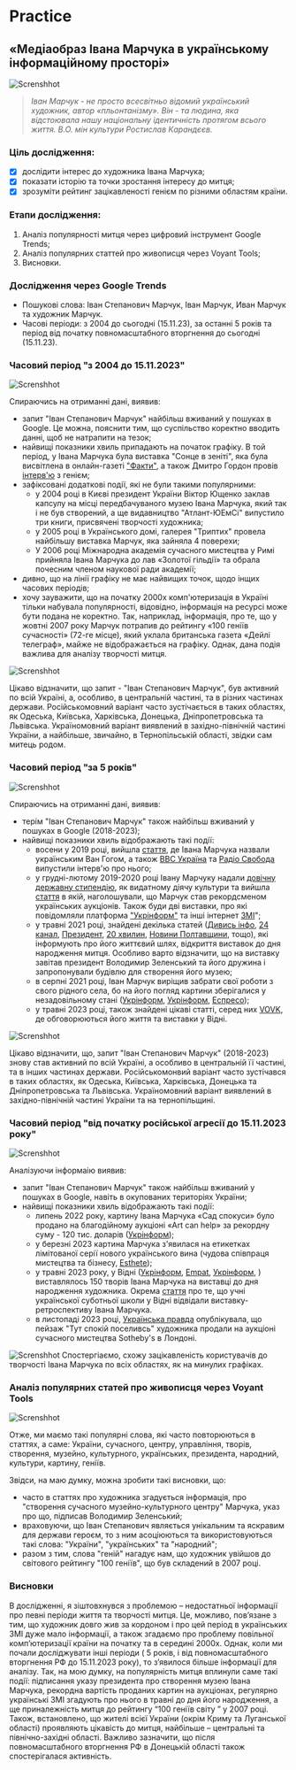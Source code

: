 # Practice

## «Медіаобраз Івана Марчука в українському інформаційному просторі»

![Screnshhot](https://github.com/DmytroStruk1/Practice/blob/main/%D0%86%D0%B2%D0%B0%D0%BD%20%D0%9C%D0%B0%D1%80%D1%87%D1%83%D0%BA%20%D1%84%D0%BE%D1%82%D0%BE.jpg)

>_Іван Марчук - не просто всесвітньо відомий український художник, автор «пльонтанізму». Він - та людина, яка відстоювала нашу національну ідентичність протягом всього життя. В.О. мін культури Ростислав Карандєєв._

### Ціль дослідження:
- [X] дослідити інтерес до художника Івана Марчука;
- [X] показати історію та точки зростання інтересу до митця;
- [X] зрозуміти рейтинг зацікавленості генієм по різними областям країни. 

### Етапи дослідження:
1. Аналіз популярності митця через цифровий інструмент Google Trends;
2. Аналіз популярних статтей про живописця через Voyant Tools;
3. Висновки.

### Дослідження через Google Trends
- Пошукові слова: Іван Степанович Марчук, Іван Марчук, Иван Марчук та художник Марчук.
- Часові періоди: з 2004 до сьогодні (15.11.23), за останні 5 років та період від початку повномасштабного вторгнення до сьогодні (15.11.23).

### Часовий період "з 2004 до 15.11.2023"   
![Screnshhot](https://github.com/DmytroStruk1/Practice/blob/main/%D0%97%202004%20%D1%80%D0%BE%D0%BA%D1%83%20%D0%B4%D0%BE....png)

Спираючись на отриманні дані, виявив:
- запит "Іван Степанович Марчук" найбільш вживаний у пошуках в Google. Це можна, пояснити тим, що суспільство коректно вводить данні, щоб не натрапити на тезок;
- найвищі показники хвиль припадають на початок графіку. В той період, у Івана Марчука була виставка "Сонце в зеніті", яка була висвітлена в онлайн-газеті ["Факти"](https://fakty.ua/ru/67421-ivan-marchuk-quot-hochu-sbezhat-iz-kieva-quot), а також Дмитро Гордон провів [інтерв'ю](https://www.youtube.com/watch?v=Bm8SwmnDyDs) з генієм;
- зафіксовані додаткові події, які не були такими популярними:  
  + у 2004 році в Києві президент України Віктор Ющенко заклав капсулу на місці передбачуваного музею Івана Марчука, який так і не був створений, а ще видавництво "Атлант-ЮЕмСі" випустило три книги, присвячені творчості художника;
  + у 2005 році в Українського домі, галерея "Триптих" провела найбільшу виставка Марчук, яка зайняла 4 поверехи;
  + У 2006 році Міжнародна академія сучасного мистецтва у Римі прийняла Івана Марчука до лав «Золотої гільдії» та обрала почесним членом наукової ради академії;
- дивно, що на лінії графіку не має найвищих точок, щодо інщих часових періодів;
- хочу зауважити, що на початку 2000х комп'ютеризація в Україні тільки набувала популярності, відовідно, інформація на ресурсі може бути подана не коректно. Так, наприклад, інформація, про те, що у жовтні 2007 року Марчук потрапив до рейтингу «100 геніїв сучасності» (72-ге місце), який уклала британська газета «Дейлі телеграф», майже не відображається на графіку. Однак, дана подія важлива для аналізу творчості митця.

![Screnshhot](https://github.com/DmytroStruk1/Practice/blob/main/%D0%9C%D0%B0%D1%80%D1%87%D1%83%D0%BA%20%D0%B7%202004%20%D0%B4%D0%BE%20%D1%81%D1%8C%D0%BE%D0%B3%D0%BE%D0%B4%D0%BD%D1%96.png)

Цікаво відзначити, що запит - "Іван Степанович Марчук", був активний по всій Україні, а, особливо, в центральній частині, та в різних частинах держави. 
Російськомовний варіант часто зустічається в таких областях, як Одеська, Київська, Харківська, Донецька, Дніпропетровська та Львівська. 
Україномовний варіант виявлений в західно-північній частині України, а найбільше, звичайно, в Тернопільській області, звідки сам митець родом. 

### Часовий період "за 5 років"   
![Screnshhot](https://github.com/DmytroStruk1/Practice/blob/main/%D0%9C%D0%B0%D1%80%D1%87%D1%83%D0%BA%20%D0%BE%D1%81%D1%82%D0%B0%D0%BD%D0%BD%D1%96%205%20%D1%80%D0%BE%D0%BA%D1%96%D0%B2.png)

Спираючись на отриманні дані, виявив:
- терім "Іван Степанович Марчук" також найбільш вживаний у пошуках в Google (2018-2023);
- найвищі показники хвиль відображають такі події:
   + восени у 2019 році, вийшла [стаття](https://rubryka.com/article/ivan-marchuk-kyiv/), де Івана Марчука назвали українським Ван Гогом, а також [BBС Україна](https://www.youtube.com/watch?v=DhjvFi0goW4) та [Радіо Свобода](https://www.youtube.com/watch?v=FDB4km0KLQ4) випустили інтерв'ю про нього;
   + у грудні-лютому 2019-2020 році Івану Марчуку надали [довічну державну стипендію](https://demforum.org/novyny/ivanu-marchuku-nadaly-dovichnu-derzhavnu-stypendiiu-iak-vydatnomu-diiachu-kultury), як видатному діячу культури та вийшла [стаття](https://marbeks.art/hudozhnyk-ivan-marchuk-stav-rekordsmenom-ukrayinskyh-aukcziov-u-2020-roczi/) в якій, наголошували, що Марчук став рекордсменом українських аукціонів. Також буди дві виставки, про які повідомляли платформа ["Укрінформ"](https://www.ukrinform.ua/rubric-culture/2853264-se-odnu-vistavku-marcuka-vidkriut-u-kievi.html) та інші інтернет [ЗМІ](https://www.asterslaw.com/ua/about_us/esg/art_asters/artasters_presents_ivan_marchuk_exhibition/)";
   + у травні 2021 році, знайдені декілька статей ([Дивись інфо](https://dyvys.info/2021/05/12/z-ukrayinoyu-v-dushi-i-golovi-hudozhnyku-ivanovi-marchuku-sogodni-vypovnyuyetsya-85/), [24 канал](https://24tv.ua/ivanovi-marchuku-85-shho-vidomo-pro-ukrayinskogo-novini-ukrayini_n1624311), [Президент](https://www.president.gov.ua/news/volodimir-ta-olena-zelenski-vidvidali-vistavku-hudozhnika-iv-68397), [20 хвилин](https://te.20minut.ua/Podii/85-rokiv-svyatkue-genialniy-hudozhnik-z-ternopilschini-ivan-marchuk-11270312.html), [Новини Полтавщини](https://np.pl.ua/2021/05/heniy-suchasnosti-khudozhnykovi-ivanu-marchuku-85-rokiv/), тощо), які інформують про його життєвий шлях, відкриття виставок до дня народження митця. Особливо варто відзначити, що на виставку завітав президент Володимир Зеленський та його дружина і запропонували будівлю для створення його музею;
   + в серпні 2021 році, Іван Марчук виріщив забрати свої роботи з свого рідного села, бо на його погляд картини зберігалися у незадовільному стані ([Укрінформ](https://www.ukrinform.ua/rubric-culture/3301037-ivan-marcuk-zabrav-svoi-kartini-podarovani-muzeu-u-ridnomu-seli-na-ternopilsini.html), [Укрінформ](https://www.ukrinform.ua/rubric-culture/3302208-ivan-marcuk-poasniv-comu-zabrav-svoi-polotna-z-muzeu-v-ridnomu-seli.html), [Еспресо](https://zahid.espreso.tv/ivan-marchuk-poyasniv-chomu-zabrav-svoi-kartini-z-muzeyu-u-ridnomu-seli));
   + у травні 2023 році, також знайдені цікаві статті, серед них [VOVK](https://vogue.ua/article/culture/persona/navidatnishi-roboti-ukrajinskogo-hudozhnika-ivana-marchuka-48553.html), де обговорюються його життя та виставки у Відні.
  
![Screnshhot](https://github.com/DmytroStruk1/Practice/blob/main/%D0%9C%D0%B0%D1%80%D1%87%D1%83%D0%BA%20%D0%B7%D0%B0%205%20%D1%80%D0%BE%D0%BA%D1%96%D0%B2%20%D1%96%20%D0%B4%D0%BE%20%D1%81%D1%8C%D0%B3%D0%BE%D0%B4%D0%BD%D1%96.png)

Цікаво відзначити, що, запит "Іван Степанович Марчук" (2018-2023) знову став активний по всій Україні, а особливо в центральній її частині, та в інших частинах держави. 
Російськомонвий варіант часто зустічався в таких областях, як Одеська, Київська, Харківська, Донецька та Дніпропетровська та Львівська. 
Україномовний варіант виявлений в західно-північній частині України та на тернопільщині. 

### Часовий період "від початку російської агресії до 15.11.2023 року"   
![Screnshhot](https://github.com/DmytroStruk1/Practice/blob/main/%D0%92%D1%96%D0%B4%20%D0%BF%D0%BE%D1%87%D0%B0%D1%82%D0%BA%D1%83%20%D0%B2%D1%96%D0%B9%D0%BD%D0%B8.png)

Аналізуючи інформаію виявив:
- запит "Іван Степанович Марчук" також найбільш вживаний у пошуках в Google, навіть в окупованих територіях України;
- найвищі показники хвиль відображають такі події:
   + липень 2022 року, картину Івана Марчука «Сад спокуси» було продано на благодійному аукціоні «Art can help» за рекордну суму - 120 тис. доларів ([Укрінформ](https://www.ukrinform.ua/rubric-culture/3499525-rekord-sucasnogo-ukrainskogo-mistectva-kartinu-marcuka-prodali-na-blagodijnomu-aukcioni-za-120-tisac.html));
   + у березні 2023 картина Марчука з'явилася на етикетках лімітованої серії нового українського вина (чудова співпраця мистецтва та бізнесу, [Esthete](https://www.esthetegazeta.com/post/robota-ivana-marchyka-na-etyketkah-novoho-ykrayinskoho-vyna));
   + у травні 2023 року, у Відні ([Укрінформ](https://www.ukrinform.ua/rubric-culture/3692623-u-vidni-projde-vistavka-tvoriv-ivana-marcuka.html), [Empat](https://austriaukraine.com/uk/events/ukrayina-ivan-marchuk-u-vidni/), [Укрінформ](https://www.ukrinform.ua/rubric-culture/3708563-u-vidni-vistavili-150-tvoriv-ivana-marcuka-v-den-87litta-hudoznika.html), ) виставлялось 150 творів Івана Марчука на виставці до дня народження художника. Окрема [стаття](https://www.ukrinform.ua/rubric-culture/3708563-u-vidni-vistavili-150-tvoriv-ivana-marcuka-v-den-87litta-hudoznika.html) про те, що учні української суботньої школи у Відні відвідали виставку-ретроспективу Івана Марчука.
   + в листопаді 2023 році, [Українська правда](https://life.pravda.com.ua/culture/2023/11/14/257660/) опублікувала, що пейзаж "Тут спокій поселивсь" художника продали на аукціоні сучасного мистецтва Sotheby's в Лондоні.
  
![Screnshhot](https://github.com/DmytroStruk1/Practice/blob/main/%D0%9C%D0%B0%D1%80%D1%87%D1%83%D0%BA%20%D0%B2%D1%96%D0%B4%2024.02.2022.png)
Спостергіаємо, схожу зацікавленість користувачів до творчості Івана Марчука по всіх областях, як на минулих графіках. 

### Аналіз популярних статей про живописця через Voyant Tools
![Screnshhot](https://github.com/DmytroStruk1/Practice/blob/main/Voyant%20Tools.png)

  Отже, ми маємо такі популярні слова, які часто повторюються в статтях, а саме: України, сучасного, центру, управління, творів, створення, музейно, культурного, українських, президента, народний, культури, картину, геніїв.

  Звідси, на маю думку, можна зробити такі висновки, що:
- часто в статтях про художника згадується інформація, про "створення сучасного музейно-культурного центру" Марчука, указ про що, підписав Володимир Зеленський;
- враховуючи, що Іван Степанович являється унікальним та яскравим для держави героєм, то з ним асоціюються та використовуються такі слова: "України", "українських" та "народний";
- разом з тим, слова "геній" нагадує нам, що художник увійшов до світового рейтингу "100 геніїв", що був складений в 2007 році. 

### Висновки 
В дослідженні, я зіштовхнувся з проблемою – недостатньої інформації про певні періоди життя та творчості митця. Це, можливо, пов’язане з тим, що художник  довго жив за кордоном і про цей період в українських ЗМІ дуже мало інформації, а також згадаємо про проблему повільної комп’ютеризації країни на початку та в середині 2000х. 
Однак, коли ми почали досліджувати інші періоди ( 5 років, і від повномасштабного вторгнення РФ до 15.11.2023 року), то з’явилося більше інформації для аналізу. 
Так, на мою думку, на популярність митця вплинули саме такі події: підписання указу президента про створення музею Івана Марчука,  рекордна вартість проданих картин на аукціонах, регулярно українські ЗМІ згадують про нього в травні до дня його народження, а ще приналежність митця до рейтингу “100 геніїв світу ” у 2007 році. 
Також, встановлено, що жителі всієї України (окрім Криму та Луганської області) проявляють цікавість до митця, найбільше – центральні та північно-західні області. Важливо зазначити, що після повномасштабного вторгнення РФ в Донецькій області також спостерігалася активність. 

